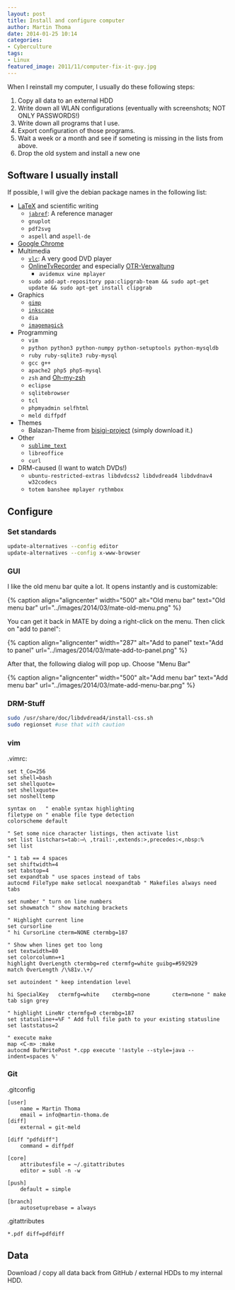 ```yaml
---
layout: post
title: Install and configure computer
author: Martin Thoma
date: 2014-01-25 10:14
categories:
- Cyberculture
tags:
- Linux
featured_image: 2011/11/computer-fix-it-guy.jpg
---
```

When I reinstall my computer, I usually do these following steps:

1. Copy all data to an external HDD
2. Write down all WLAN configurations (eventually with screenshots; NOT ONLY PASSWORDS!)
3. Write down all programs that I use.
  1. Export configuration of those programs.
4. Wait a week or a month and see if someting is missing in the lists from above.
5. Drop the old system and install a new one

## Software I usually install ##
If possible, I will give the debian package names in the following list:

* [LaTeX](../how-to-install-the-latest-latex-version/) and scientific writing
  * [`jabref`](http://martin-thoma.com/reference-management-with-jabref/): A reference manager
  * `gnuplot`
  * `pdf2svg`
  * `aspell` and `aspell-de`
* [Google Chrome](https://www.google.com/intl/de/chrome/browser/)
* Multimedia
  * [`vlc`](http://www.videolan.org/vlc/): A very good DVD player
  * [OnlineTvRecorder](http://wiki.ubuntuusers.de/OnlineTvRecorder) and especially [OTR-Verwaltung](http://wiki.ubuntuusers.de/OTR-Verwaltung)
     * `avidemux wine mplayer`
  * `sudo add-apt-repository ppa:clipgrab-team && sudo apt-get update && sudo apt-get install clipgrab`
* Graphics
  * [`gimp`](http://www.gimp.org/)
  * [`inkscape`](http://www.inkscape.org/)
  * `dia`
  * [`imagemagick`](http://www.imagemagick.org/script/index.php)
* Programming
  * `vim`
  * `python python3 python-numpy python-setuptools python-mysqldb`
  * `ruby ruby-sqlite3 ruby-mysql`
  * `gcc g++`
  * `apache2 php5 php5-mysql`
  * `zsh` and [Oh-my-zsh](../working-terminal/)
  * `eclipse`
  * `sqlitebrowser`
  * `tcl`
  * `phpmyadmin selfhtml`
  * `meld diffpdf`
* Themes
  * Balazan-Theme from [bisigi-project](http://www.bisigi-project.org/?page_id=8&lang=en) (simply download it.)
* Other
  * [`sublime_text`](http://martin-thoma.com/sublime-text/)
  * `libreoffice`
  * `curl`
* DRM-caused (I want to watch DVDs!)
  * `ubuntu-restricted-extras libdvdcss2 libdvdread4 libdvdnav4 w32codecs`
  * `totem banshee mplayer rythmbox`

## Configure ##

### Set standards

```bash
update-alternatives --config editor
update-alternatives --config x-www-browser
```

### GUI

I like the old menu bar quite a lot. It opens instantly and is customizable:


{% caption align="aligncenter" width="500" alt="Old menu bar" text="Old menu bar" url="../images/2014/03/mate-old-menu.png" %}

You can get it back in MATE by doing a right-click on the menu. Then click on
"add to panel":

{% caption align="aligncenter" width="287" alt="Add to panel" text="Add to panel" url="../images/2014/03/mate-add-to-panel.png" %}

After that, the following dialog will pop up. Choose "Menu Bar"

{% caption align="aligncenter" width="500" alt="Add menu bar" text="Add menu bar" url="../images/2014/03/mate-add-menu-bar.png" %}

### DRM-Stuff ###
```bash
sudo /usr/share/doc/libdvdread4/install-css.sh
sudo regionset #use that with caution
```

### vim ###
.vimrc:

```vim
set t_Co=256
set shell=bash
set shellquote= 
set shellxquote= 
set noshelltemp 

syntax on	" enable syntax highlighting
filetype on	" enable file type detection
colorscheme default

" Set some nice character listings, then activate list
set list listchars=tab:⟶\ ,trail:·,extends:>,precedes:<,nbsp:%
set list

" 1 tab == 4 spaces
set shiftwidth=4
set tabstop=4
set expandtab " use spaces instead of tabs
autocmd FileType make setlocal noexpandtab " Makefiles always need tabs

set number " turn on line numbers
set showmatch " show matching brackets

" Highlight current line
set cursorline
" hi CursorLine cterm=NONE ctermbg=187

" Show when lines get too long
set textwidth=80
set colorcolumn=+1
highlight OverLength ctermbg=red ctermfg=white guibg=#592929
match OverLength /\%81v.\+/

set autoindent " keep intendation level

hi SpecialKey   ctermfg=white    ctermbg=none       cterm=none " make tab sign grey

" highlight LineNr ctermfg=0 ctermbg=187
set statusline+=%F " Add full file path to your existing statusline
set laststatus=2

" execute make
map <C-m> :make
autocmd BufWritePost *.cpp execute '!astyle --style=java --indent=spaces %'
```

### Git ###
.gitconfig

```text
[user]
    name = Martin Thoma
    email = info@martin-thoma.de
[diff]
    external = git-meld

[diff "pdfdiff"]
    command = diffpdf

[core]
    attributesfile = ~/.gitattributes
    editor = subl -n -w

[push]
    default = simple

[branch]
    autosetuprebase = always
```

.gitattributes

```text
*.pdf diff=pdfdiff
```

## Data
Download / copy all data back from GitHub / external HDDs to my internal HDD.
